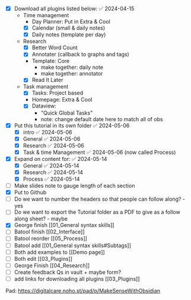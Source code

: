 - [x] Download all plugins listed below: ✅ 2024-04-15
	- Time management
		-  Day Planner: Put in Extra & Cool
		- [x] Calendar (small & daily notes)
		- [x] Daily notes (template per day)
	- Research
		- [x] Better Word Count
		- [x] Annotater (callback to graphs and tags)
		- Template: Core
			- make together: daily note
			- make together: annotator
		- [x] Read It Later
	- Task management
		- [x] Tasks: Project based
		- Homepage:  Extra & Cool
		- [x] Dataview: 
			- "Quick Global Tasks"
			- note: change default date here to match all of obs
- [x] Put this tutorial in its own folder ✅ 2024-05-06
	- [x] intro ✅ 2024-05-06
	- [x] General ✅ 2024-05-06
	- [x] Research ✅ 2024-05-06
	- [x] Task & time Management ✅ 2024-05-06 (now called Process)
- [x] Expand on content for: ✅ 2024-05-14
	- [x] General ✅ 2024-05-14
	- [x] Research ✅ 2024-05-14
	- [x] Process ✅ 2024-05-14
- [ ] Make slides note to gauge length of each section
- [x] Put to Github
- [ ] Do we want to number the headers so that people can follow along? - yes
- [ ] Do we want to export the Tutorial folder as a PDF to give as a follow along sheet? - maybe
- [x] George finish [[01_General syntax skills]]
- [ ] Batool finish [[02_Interface]]
- [ ] Batool reorder [[05_Process]]
- [ ] Batool add [[01_General syntax skills#Subtags]]
- [ ] Both add examples to [[Demo page]]
- [ ] Both edit [[03_Plugins]]
- [ ] George Finish [[04_Research]]
- [ ] Create feedback Qs in vault + maybe form?
- [ ] add links for downloading all plugins [[03_Plugins]]

Pad: https://digitalcare.noho.st/pad/p/MakeSenseWithObsidian